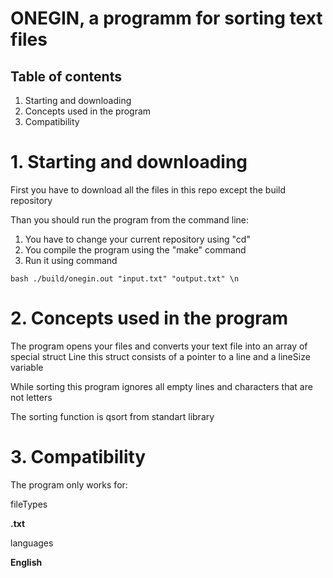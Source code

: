 # ONEGIN, a programm for sorting text files

## Table of contents

1. Starting and downloading
2. Concepts used in the program
3. Compatibility



# 1. Starting and downloading

First you have to download all the files in this repo except the build repository
    
Than you should run the program from the command line:
1) You have to change your current repository using "cd"
2) You compile the program using the "make" command
3) Run it using command 
```\n
bash ./build/onegin.out "input.txt" "output.txt" \n
```

# 2. Concepts used in the program

The program opens your files and converts your text file into an array of special struct Line
this struct consists of a pointer to a line and a lineSize variable
    
While sorting this program ignores all empty lines and characters that are not letters
    
The sorting function is qsort from standart library

# 3. Compatibility

The program only works for: 
    
fileTypes

   **.txt**

languages

   **English**

